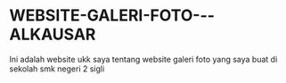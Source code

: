# WEBSITE-GALERI-FOTO---ALKAUSAR
Ini adalah website ukk saya tentang website galeri foto yang saya buat di sekolah smk negeri 2 sigli
